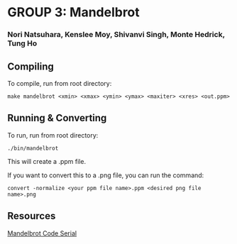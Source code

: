 # GROUP 3: Mandelbrot
### Nori Natsuhara, Kenslee Moy, Shivanvi Singh, Monte Hedrick, Tung Ho

## Compiling

To compile, run from root directory:
```
make mandelbrot <xmin> <xmax> <ymin> <ymax> <maxiter> <xres> <out.ppm>
```

## Running & Converting

To run, run from root directory:
```
./bin/mandelbrot
```

This will create a .ppm file. 

If you want to convert this to a .png file, you can run
the command:
```
convert -normalize <your ppm file name>.ppm <desired png file name>.png
```

## Resources
[Mandelbrot Code Serial](https://gist.github.com/andrejbauer/7919569)
